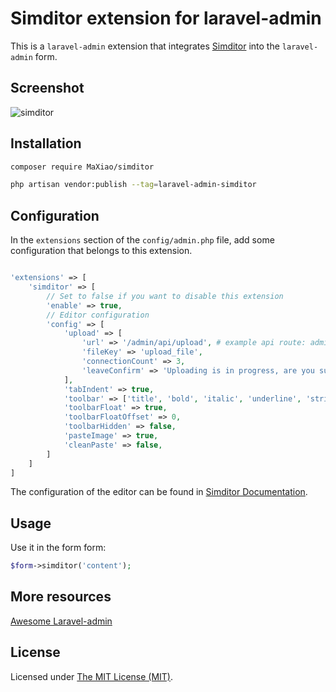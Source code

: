 # Simditor extension for laravel-admin


This is a `laravel-admin` extension that integrates [Simditor](https://github.com/mycolorway/simditor) into the `laravel-admin` form.
## Screenshot

<img alt="simditor" src="https://user-images.githubusercontent.com/2421068/45915071-0e9c8f00-be81-11e8-94b5-8094113b71f1.png">

## Installation

```bash
composer require MaXiao/simditor

php artisan vendor:publish --tag=laravel-admin-simditor
```

## Configuration

In the `extensions` section of the `config/admin.php` file, add some configuration that belongs to this extension.
```php

'extensions' => [
    'simditor' => [
        // Set to false if you want to disable this extension
        'enable' => true,
        // Editor configuration
        'config' => [
            'upload' => [
                'url' => '/admin/api/upload', # example api route: admin/api/upload
                'fileKey' => 'upload_file',
                'connectionCount' => 3,
                'leaveConfirm' => 'Uploading is in progress, are you sure to leave this page?'
            ],
            'tabIndent' => true,
            'toolbar' => ['title', 'bold', 'italic', 'underline', 'strikethrough', 'fontScale', 'color', '|', 'ol', 'ul', 'blockquote', 'code', 'table', '|', 'link', 'image', 'hr', '|', 'indent', 'outdent', 'alignment'],
            'toolbarFloat' => true,
            'toolbarFloatOffset' => 0,
            'toolbarHidden' => false,
            'pasteImage' => true,
            'cleanPaste' => false,
        ]
    ]
]
```

The configuration of the editor can be found in [Simditor Documentation](https://simditor.tower.im/docs/doc-usage.html).

## Usage

Use it in the form form:
```php
$form->simditor('content');
```

## More resources

[Awesome Laravel-admin](https://github.com/MaXiao/awesome-laravel-admin)

License
------------
Licensed under [The MIT License (MIT)](LICENSE).
